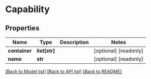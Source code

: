 # Capability


## Properties
Name | Type | Description | Notes
------------ | ------------- | ------------- | -------------
**container** | **list[str]** |  | [optional] [readonly] 
**name** | **str** |  | [optional] [readonly] 

[[Back to Model list]](../README.md#documentation-for-models) [[Back to API list]](../README.md#documentation-for-api-endpoints) [[Back to README]](../README.md)


